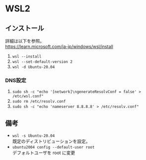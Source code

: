 # WSL2

## インストール

詳細は以下を参照。  
https://learn.microsoft.com/ja-jp/windows/wsl/install

1. `wsl --install`
1. `wsl --set-default-version 2`
1. `wsl -d Ubuntu-20.04`

### DNS設定

1. `sudo sh -c "echo '[network]\ngenerateResolvConf = false' > /etc/wsl.conf"`
1. `sudo rm /etc/resolv.conf`
1. `sudo sh -c "echo 'nameserver 8.8.8.8' > /etc/resolv.conf"`

## 備考

-  `wsl -s Ubuntu-20.04`  
既定のディストリビューションを設定。
- `ubuntu2004 config --default-user root`  
デフォルトユーザを root に変更
